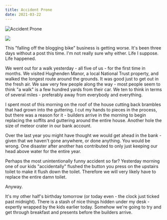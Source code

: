 ```yaml
---
title: Accident Prone
date: 2021-03-22
---
```


![Accident Prone](https://source.unsplash.com/qTpc0Vj4YoE/1600x900)

<img src="https://cdn.substack.com/image/fetch/h_600,c_limit,f_auto,q_auto:good,fl_progressive:steep/https%3A%2F%2Fbucketeer-e05bbc84-baa3-437e-9518-adb32be77984.s3.amazonaws.com%2Fpublic%2Fimages%2F2f1a0a80-a226-4509-aeb9-842e8730d5a2_1024x768.jpeg" />

This "falling off the blogging bike" business is getting worse. It's been three days without a post this time. I'm not really sure why either. Life I suppose. Life happened.

We went out for a walk yesterday - all five of us - for the first time in months. We visited Hughenden Manor, a local National Trust property, and walked the longest route around the grounds. It was good just to get out in the fresh air. We saw very few people along the way - most people seem to think "a walk" is a few hundred yards from their car. We ten to think in terms of several miles - preferably away from everybody and everything.

I spent most of this morning on the roof of the house cutting back brambles that had grown into the guttering. I cut my hands to pieces in the process, but there was a reason for it - builders arrive in the morning to begin replacing the soffits and guttering around the entire house. Another hole the size of meteor crater in our bank account.

Over the last year you might have thought we would get ahead in the bank - given that we haven't gone anywhere, or done anything. You would be wrong. One disaster after another has contributed to only just keeping our head above water for the entire year.

Perhaps the most unintentionally funny accident so far? Yesterday morning one of our kids "accidentally" flushed the button you press on the upstairs toilet to make it flush down the toilet. Therefore we will very likely have to replace the entire damn toilet.

Anyway.

It's my other half's birthday tomorrow (or today even - the clock just ticked past midnight). There is a stash of nice things hidden under my desk - expertly wrapped by the kids earlier today. Somehow we're going to try and get through breakfast and presents before the builders arrive.